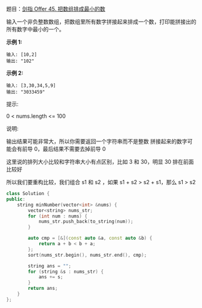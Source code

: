 题目：[剑指 Offer 45. 把数组排成最小的数](https://leetcode.cn/problems/ba-shu-zu-pai-cheng-zui-xiao-de-shu-lcof/)

输入一个非负整数数组，把数组里所有数字拼接起来排成一个数，打印能拼接出的所有数字中最小的一个。

**示例 1:**

```
输入: [10,2]
输出: "102"
```

**示例 2:**

```
输入: [3,30,34,5,9]
输出: "3033459"
```

提示:

0 < nums.length <= 100

说明:

输出结果可能非常大，所以你需要返回一个字符串而不是整数
拼接起来的数字可能会有前导 0，最后结果不需要去掉前导 0



这里说的排列大小比较和字符串大小有点区别，比如 3 和 30，明显 30 排在前面比较好

所以我们要重构比较，我们组合 s1 和 s2 ，如果 s1 + s2 > s2 + s1，那么 s1 > s2

```cpp
class Solution {
public:
    string minNumber(vector<int> &nums) {
        vector<string> nums_str;
        for (int num : nums) {
            nums_str.push_back(to_string(num));
        }

        auto cmp = [&](const auto &a, const auto &b) {
            return a + b < b + a;
        };
        sort(nums_str.begin(), nums_str.end(), cmp);

        string ans = "";
        for (string &s : nums_str) {
            ans += s;
        }
        return ans;
    }
};
```